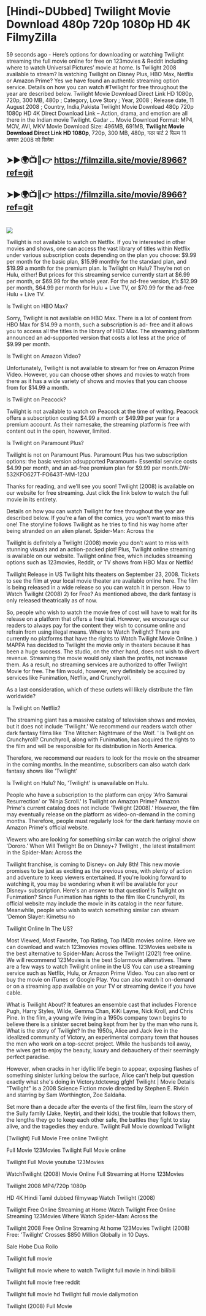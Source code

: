 # [Hindi~DUbbed] Twilight Movie Download 480p 720p 1080p HD 4K FilmyZilla


59 seconds ago - Here’s options for downloading or watching Twilight streaming the full movie online for free on 123movies & Reddit including where to watch Universal Pictures’ movie at home. Is Twilight 2008 available to stream? Is watching Twilight on Disney Plus, HBO Max, Netflix or Amazon Prime? Yes we have found an authentic streaming option service. Details on how you can watch #Twilight for free throughout the year are described below. Twilight Movie Download Direct Link HD 1080p, 720p, 300 MB, 480p ; Category, Love Story ; Year, 2008 ; Release date, 11 August 2008 ; Country, India,Pakista Twilight Movie Download 480p 720p 1080p HD 4K Direct Download Link – Action, drama, and emotion are all there in the Indian movie Twilight. Gadar ...
Movie Download Format: MP4, MOV, AVI, MKV
Movie Download Size: 496MB, 691MB, **Twilight Movie Download Direct Link HD 1080p**, 720p, 300 MB, 480p, गदर पार्ट 2 फिल्म 11 अगस्त 2008 को सिनेमा

## ➤►🌍📺📱👉   https://filmzilla.site/movie/8966?ref=git

## ➤►🌍📺📱👉   https://filmzilla.site/movie/8966?ref=git

#

<img src="https://image.tmdb.org/t/p/w780//7eK8FJr4fqq3J5W2xvlr2GVaep2.jpg" />

Twilight is not available to watch on Netflix. If you’re interested in other movies and shows, one can access the vast library of titles within Netflix under various subscription costs depending on the plan you choose: $9.99 per month for the basic plan, $15.99 monthly for the standard plan, and $19.99 a month for the premium plan. Is Twilight on Hulu? They’re not on Hulu, either! But prices for this streaming service currently start at $6.99 per month, or $69.99 for the whole year. For the ad-free version, it’s $12.99 per month, $64.99 per month for Hulu + Live TV, or $70.99 for the ad-free Hulu + Live TV.

Is Twilight on HBO Max?

Sorry, Twilight is not available on HBO Max. There is a lot of content from HBO Max for $14.99 a month, such a subscription is ad- free and it allows you to access all the titles in the library of HBO Max. The streaming platform announced an ad-supported version that costs a lot less at the price of $9.99 per month.

Is Twilight on Amazon Video?

Unfortunately, Twilight is not available to stream for free on Amazon Prime Video. However, you can choose other shows and movies to watch from there as it has a wide variety of shows and movies that you can choose from for $14.99 a month.

Is Twilight on Peacock?

Twilight is not available to watch on Peacock at the time of writing. Peacock offers a subscription costing $4.99 a month or $49.99 per year for a premium account. As their namesake, the streaming platform is free with content out in the open, however, limited.

Is Twilight on Paramount Plus?

Twilight is not on Paramount Plus. Paramount Plus has two subscription options: the basic version adsupported Paramount+ Essential service costs $4.99 per month, and an ad-free premium plan for $9.99 per month.DW-532KFO627T-FO643T-MM-120J

Thanks for reading, and we'll see you soon! Twilight (2008) is available on our website for free streaming. Just click the link below to watch the full movie in its entirety.

Details on how you can watch Twilight for free throughout the year are described below. If you're a fan of the comics, you won't want to miss this one! The storyline follows Twilight as he tries to find his way home after being stranded on an alien planet. Spider-Man: Across the

Twilight is definitely a Twilight (2008) movie you don't want to miss with stunning visuals and an action-packed plot! Plus, Twilight online streaming is available on our website. Twilight online free, which includes streaming options such as 123movies, Reddit, or TV shows from HBO Max or Netflix!

Twilight Release in US Twilight hits theaters on September 23, 2008. Tickets to see the film at your local movie theater are available online here. The film is being released in a wide release so you can watch it in person. How to Watch Twilight (2008) 2) for Free? As mentioned above, the dark fantasy is only released theatrically as of now.

So, people who wish to watch the movie free of cost will have to wait for its release on a platform that offers a free trial. However, we encourage our readers to always pay for the content they wish to consume online and refrain from using illegal means. Where to Watch Twilight? There are currently no platforms that have the rights to Watch Twilight Movie Online. ) MAPPA has decided to Twilight the movie only in theaters because it has been a huge success. The studio, on the other hand, does not wish to divert revenue. Streaming the movie would only slash the profits, not increase them. As a result, no streaming services are authorized to offer Twilight Movie for free. The film would, however, very definitely be acquired by services like Funimation, Netflix, and Crunchyroll.

As a last consideration, which of these outlets will likely distribute the film worldwide?

Is Twilight on Netflix?

The streaming giant has a massive catalog of television shows and movies, but it does not include 'Twilight.' We recommend our readers watch other dark fantasy films like 'The Witcher: Nightmare of the Wolf. ' Is Twilight on Crunchyroll? Crunchyroll, along with Funimation, has acquired the rights to the film and will be responsible for its distribution in North America.

Therefore, we recommend our readers to look for the movie on the streamer in the coming months. In the meantime, subscribers can also watch dark fantasy shows like 'Twilight'

Is Twilight on Hulu? No, 'Twilight' is unavailable on Hulu.

People who have a subscription to the platform can enjoy 'Afro Samurai Resurrection' or 'Ninja Scroll.' Is Twilight on Amazon Prime? Amazon Prime's current catalog does not include 'Twilight (2008).' However, the film may eventually release on the platform as video-on-demand in the coming months. Therefore, people must regularly look for the dark fantasy movie on Amazon Prime's official website.

Viewers who are looking for something similar can watch the original show 'Dororo.' When Will Twilight Be on Disney+? Twilight , the latest installment in the Spider-Man: Across the

Twilight franchise, is coming to Disney+ on July 8th! This new movie promises to be just as exciting as the previous ones, with plenty of action and adventure to keep viewers entertained. If you're looking forward to watching it, you may be wondering when it will be available for your Disney+ subscription. Here's an answer to that question! Is Twilight on Funimation? Since Funimation has rights to the film like Crunchyroll, its official website may include the movie in its catalog in the near future. Meanwhile, people who wish to watch something similar can stream 'Demon Slayer: Kimetsu no

Twilight Online In The US?

Most Viewed, Most Favorite, Top Rating, Top IMDb movies online. Here we can download and watch 123movies movies offline. 123Movies website is the best alternative to Spider-Man: Across the Twilight (2021) free online. We will recommend 123Movies is the best Solarmovie alternatives. There are a few ways to watch Twilight online in the US You can use a streaming service such as Netflix, Hulu, or Amazon Prime Video. You can also rent or buy the movie on iTunes or Google Play. You can also watch it on-demand or on a streaming app available on your TV or streaming device if you have cable.

What is Twilight About? It features an ensemble cast that includes Florence Pugh, Harry Styles, Wilde, Gemma Chan, KiKi Layne, Nick Kroll, and Chris Pine. In the film, a young wife living in a 1950s company town begins to believe there is a sinister secret being kept from her by the man who runs it. What is the story of Twilight? In the 1950s, Alice and Jack live in the idealized community of Victory, an experimental company town that houses the men who work on a top-secret project. While the husbands toil away, the wives get to enjoy the beauty, luxury and debauchery of their seemingly perfect paradise.

However, when cracks in her idyllic life begin to appear, exposing flashes of something sinister lurking below the surface, Alice can't help but question exactly what she's doing in Victory.tdctewsg gfghf Twilight | Movie Details "Twilight" is a 2008 Science Fiction movie directed by Stephen E. Rivkin and starring by Sam Worthington, Zoe Saldaña.

Set more than a decade after the events of the first film, learn the story of the Sully family (Jake, Neytiri, and their kids), the trouble that follows them, the lengths they go to keep each other safe, the battles they fight to stay alive, and the tragedies they endure. Twilight Full Movie download Twilight

(Twilight) Full Movie Free online Twilight

Full Movie 123Movies Twilight Full Movie online

Twilight Full Movie youtube 123Movies

WatchTwilight (2008) Movie Online Full Streaming at Home 123Movies

Twilight 2008 MP4/720p 1080p

HD 4K Hindi Tamil dubbed filmywap Watch Twilight (2008)

Twilight Free Online Streaming at Home Watch Twilight Free Online Streaming 123Movies Where Watch Spider-Man: Across the

Twilight 2008 Free Online Streaming At home 123Movies Twilight (2008) Free: 'Twilight' Crosses $850 Million Globally in 10 Days.

Sale Hobe Dua Roilo

Twilight full movie

Twilight full movie where to watch Twilight full movie in hindi bilibili

Twilight full movie free reddit

Twilight full movie hd Twilight full movie dailymotion

Twilight (2008) Full Movie